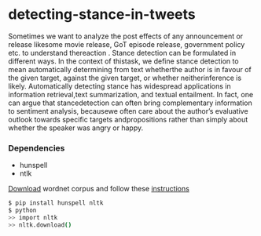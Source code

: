 # detecting-stance-in-tweets

Sometimes we want to analyze the post effects of any announcement or release likesome  movie   release,  GoT   episode   release,   government   policy   etc.   to   understand   thereaction . Stance detection can be formulated in different ways. In the context of thistask, we define stance detection to mean automatically determining from text whetherthe author is in favour of the given target, against the given target, or whether neitherinference is likely.
Automatically detecting stance has widespread applications in information retrieval,text   summarization,   and   textual   entailment.   In   fact,   one   can   argue   that   stancedetection can often bring complementary information to sentiment analysis, becausewe   often   care   about   the   author’s   evaluative   outlook   towards   specific   targets   andpropositions rather than simply about whether the speaker was angry or happy.

### Dependencies

  - hunspell
  - ntlk

[Download](https://raw.githubusercontent.com/nltk/nltk_data/gh-pages/packages/corpora/wordnet.zip) wordnet corpus and follow these [instructions](https://medium.com/@satorulogic/how-to-manually-download-a-nltk-corpus-f01569861da9)

```sh
$ pip install hunspell nltk
$ python
>> import nltk
>> nltk.download()
```

